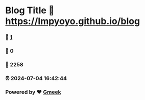 # Blog Title :link: https://Impyoyo.github.io/blog 
### :page_facing_up: [1](https://Impyoyo.github.io/blog/tag.html) 
### :speech_balloon: 0 
### :hibiscus: 2258 
### :alarm_clock: 2024-07-04 16:42:44 
### Powered by :heart: [Gmeek](https://github.com/Meekdai/Gmeek)
